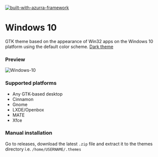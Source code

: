 [![built-with-azurra-framework](https://github.com/B00merangProject/B00merang-Project.github.io/blob/master/resources/badges/azurra/badge_smaller.png)](https://github.com/B00merang-Project/Azurra_framework)

# Windows 10
GTK theme based on the appearance of Win32 apps on the Windows 10 platform using the default color scheme. [Dark theme](https://github.com/B00merang-Project/Windows-10-Dark)

### Preview
![Windows-10](http://b00merang.weebly.com/uploads/1/6/8/1/16813022/screenshot-2016-11-01-10-35-43_orig.png)

### Supported platforms
- Any GTK-based desktop
- Cinnamon
- Gnome
- LXDE/Openbox
- MATE
- Xfce

### Manual installation
Go to releases, download the latest `.zip` file and extract it to the themes directory i.e. `/home/USERNAME/.themes`
